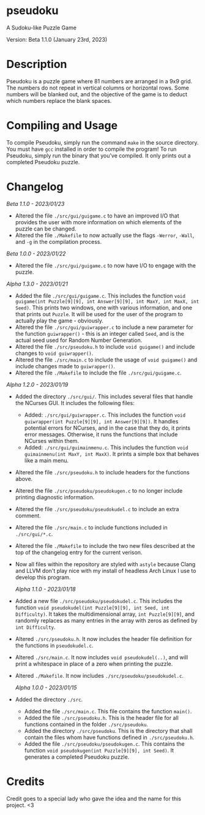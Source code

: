 # pseudoku
A Sudoku-like Puzzle Game

Version: Beta 1.1.0 (January 23rd, 2023)

# Description
  Pseudoku is a puzzle game where 81 numbers are arranged in a 9x9 grid. The numbers do not repeat in vertical columns or horizontal rows. Some numbers will be blanked out, and the objective of the game is to deduct which numbers replace the blank spaces.

# Compiling and Usage
  To compile Pseudoku, simply run the command ``make`` in the source directory. You must have ``gcc`` installed in order to compile the program!
  To run Pseudoku, simply run the binary that you've compiled. It only prints out a completed Pseudoku puzzle.

# Changelog

  *Beta 1.1.0 - 2023/01/23*
  - Altered the file ``./src/gui/guigame.c`` to have an improved I/O that provides the user with more information on which elements of the puzzle can be changed.
  - Altered the file ``./Makefile`` to now actually use the flags ``-Werror``, ``-Wall``, and ``-g`` in the compilation process.

  *Beta 1.0.0 - 2023/01/22*
  - Altered the file ``./src/gui/guigame.c`` to now have I/O to engage with the puzzle.

  *Alpha 1.3.0 - 2023/01/21*
  - Added the file ``./src/gui/guigame.c``. This includes the function ``void guigame(int Puzzle[9][9], int Answer[9][9], int MaxY, int MaxX, int Seed)``. This prints two windows, one with various information, and one that prints out ``Puzzle``. It will be used for the user of the program to actually play the game - obviously.
  - Altered the file ``./src/gui/guiwrapper.c`` to include a new parameter for the function ``guiwrapper()`` - this is an integer called ``Seed``, and is the actual seed used for Random Number Generation.
  - Altered the file ``./src/pseudoku.h`` to include ``void guigame()`` and include changes to ``void guiwrapper()``.
  - Altered the file ``./src/main.c`` to include the usage of ``void guigame()`` and include changes made to ``guiwrapper()``.
  - Altered the file ``./Makefile`` to include the file ``./src/gui/guigame.c``.

  *Alpha 1.2.0 - 2023/01/19*
- Added the directory ``./src/gui/``. This includes several files that handle the NCurses GUI. It includes the following files:
  - Added: ``./src/gui/guiwrapper.c``. This includes the function ``void guiwrapper(int Puzzle[9][9], int Answer[9][9])``. It handles potential errors for NCurses, and in the case that they do, it prints error messages. Otherwise, it runs the functions that include NCurses within them.
  - Added: ``./src/gui/guimainmenu.c``. This includes the function ``void guimainmenu(int MaxY, int MaxX)``. It prints a simple box that behaves like a main menu.
- Altered the file ``./src/pseudoku.h`` to include headers for the functions above.
- Altered the file ``./src/pseudoku/pseudokugen.c`` to no longer include printing diagnostic information.
- Altered the file ``./src/pseudoku/pseudokudel.c`` to include an extra comment.
- Altered the file ``./src/main.c`` to include functions included in ``./src/gui/*.c``.
- Altered the file ``./Makefile`` to include the two new files described at the top of the changelog entry for the current verison.
- Now all files within the repository are styled with ``astyle`` because Clang and LLVM don't play nice with my install of headless Arch Linux I use to develop this program.

  *Alpha 1.1.0 - 2023/01/18*
- Added a new file ``./src/pseudoku/pseudokudel.c``. This includes the function ``void pseudokudel(int Puzzle[9][9], int Seed, int Difficulty)``. It takes the multidimensional array, ``int Puzzle[9][9]``, and randomly replaces as many entries in the array with zeros as defined by ``int Difficulty``.
- Altered ``./src/pseudoku.h``. It now includes the header file definition for the functions in ``pseudokudel.c``.
- Altered ``./src/main.c``. It now includes ``void pseudokudel(..)``, and will print a whitespace in place of a zero when printing the puzzle.
- Altered ``./Makefile``. It now includes ``./src/pseudoku/pseudokudel.c``.


  *Alpha 1.0.0 - 2023/01/15*
- Added the directory ``./src``.
  - Added the file ``./src/main.c``. This file contains the function ``main()``.
  - Added the file ``./src/pseudoku.h``. This is the header file for all functions contained in the folder ``./src/pseudoku``.
  - Added the directory ``./src/pseudoku``. This is the directory that shall contain the files whom have functions defined in ``./src/pseudoku.h``.
  - Added the file ``./src/pseudoku/pseudokugen.c``. This contains the function ``void pseudokugen(int Puzzle[9][9], int Seed)``. It generates a completed Pseudoku puzzle.

# Credits

  Credit goes to a special lady who gave the idea and the name for this project. <3
